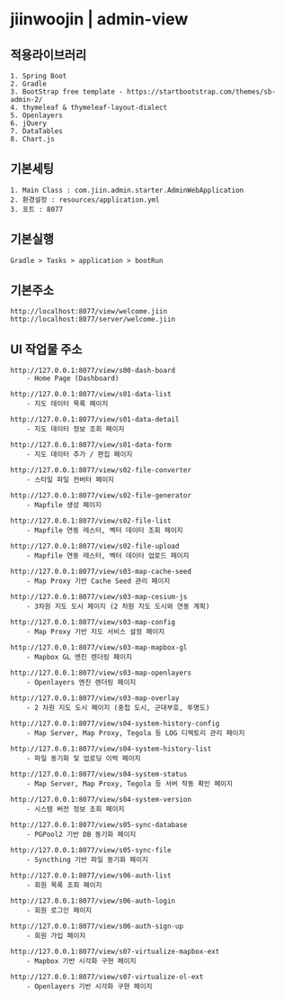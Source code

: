 # jiinwoojin | admin-view

## 적용라이브러리

	1. Spring Boot
	2. Gradle
 	3. BootStrap free template - https://startbootstrap.com/themes/sb-admin-2/
	4. thymeleaf & thymeleaf-layout-dialect
 	5. Openlayers
 	6. jQuery
 	7. DataTables
 	8. Chart.js
 	

## 기본세팅

	1. Main Class : com.jiin.admin.starter.AdminWebApplication
	2. 환경설정 : resources/application.yml
	3. 포트 : 8077

## 기본실행

	Gradle > Tasks > application > bootRun
	
## 기본주소

	http://localhost:8077/view/welcome.jiin
	http://localhost:8077/server/welcome.jiin

## UI 작업물 주소

    http://127.0.0.1:8077/view/s00-dash-board
        - Home Page (Dashboard)
    
    http://127.0.0.1:8077/view/s01-data-list
        - 지도 데이터 목록 페이지
        
    http://127.0.0.1:8077/view/s01-data-detail
        - 지도 데이터 정보 조회 페이지
    
    http://127.0.0.1:8077/view/s01-data-form
        - 지도 데이터 추가 / 편집 페이지
        
    http://127.0.0.1:8077/view/s02-file-converter
        - 스타일 파일 컨버터 페이지
        
    http://127.0.0.1:8077/view/s02-file-generator
        - Mapfile 생성 페이지
        
    http://127.0.0.1:8077/view/s02-file-list
        - Mapfile 연동 레스터, 벡터 데이터 조회 페이지
        
    http://127.0.0.1:8077/view/s02-file-upload
        - Mapfile 연동 레스터, 벡터 데이터 업로드 페이지
        
    http://127.0.0.1:8077/view/s03-map-cache-seed
        - Map Proxy 기반 Cache Seed 관리 페이지
        
    http://127.0.0.1:8077/view/s03-map-cesium-js
        - 3차원 지도 도시 페이지 (2 차원 지도 도시와 연동 계획)
    	
    http://127.0.0.1:8077/view/s03-map-config
        - Map Proxy 기반 지도 서비스 설정 페이지 
        
    http://127.0.0.1:8077/view/s03-map-mapbox-gl
        - Mapbox GL 엔진 렌더링 페이지
        
    http://127.0.0.1:8077/view/s03-map-openlayers
        - Openlayers 엔진 렌더링 페이지
        
    http://127.0.0.1:8077/view/s03-map-overlay
        - 2 차원 지도 도시 페이지 (중첩 도시, 군대부호, 투명도)
        
    http://127.0.0.1:8077/view/s04-system-history-config
        - Map Server, Map Proxy, Tegola 등 LOG 디렉토리 관리 페이지
        
    http://127.0.0.1:8077/view/s04-system-history-list
        - 파일 동기화 및 업로딩 이력 페이지
    
    http://127.0.0.1:8077/view/s04-system-status
        - Map Server, Map Proxy, Tegola 등 서버 작동 확인 페이지
        
    http://127.0.0.1:8077/view/s04-system-version
        - 시스템 버전 정보 조회 페이지
        
    http://127.0.0.1:8077/view/s05-sync-database
        - PGPool2 기반 DB 동기화 페이지
        
    http://127.0.0.1:8077/view/s05-sync-file
        - Syncthing 기반 파일 동기화 페이지
        
    http://127.0.0.1:8077/view/s06-auth-list
        - 회원 목록 조회 페이지
        
    http://127.0.0.1:8077/view/s06-auth-login
        - 회원 로그인 페이지
        
    http://127.0.0.1:8077/view/s06-auth-sign-up
        - 회원 가입 페이지
        
    http://127.0.0.1:8077/view/s07-virtualize-mapbox-ext
        - Mapbox 기반 시각화 구현 페이지
        
    http://127.0.0.1:8077/view/s07-virtualize-ol-ext
        - Openlayers 기반 시각화 구현 페이지
